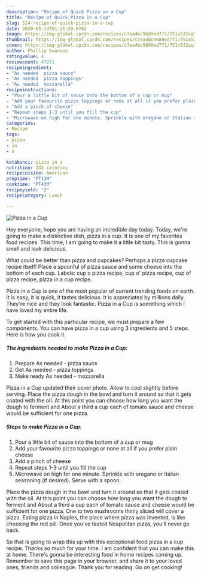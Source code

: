 ```yaml
---
description: "Recipe of Quick Pizza in a Cup"
title: "Recipe of Quick Pizza in a Cup"
slug: 524-recipe-of-quick-pizza-in-a-cup
date: 2020-05-14T01:25:29.676Z
image: https://img-global.cpcdn.com/recipes/c7ea4bc9680ed771/751x532cq70/pizza-in-a-cup-recipe-main-photo.jpg
thumbnail: https://img-global.cpcdn.com/recipes/c7ea4bc9680ed771/751x532cq70/pizza-in-a-cup-recipe-main-photo.jpg
cover: https://img-global.cpcdn.com/recipes/c7ea4bc9680ed771/751x532cq70/pizza-in-a-cup-recipe-main-photo.jpg
author: Phillip Swanson
ratingvalue: 4
reviewcount: 47271
recipeingredient:
- "As needed  pizza sauce"
- "As needed  pizza toppings"
- "As needed  mozzarella"
recipeinstructions:
- "Pour a little bit of sauce into the bottom of a cup or mug"
- "Add your favourite pizza toppings or none at all if you prefer plain cheese"
- "Add a pinch of cheese"
- "Repeat steps 1-3 until you fill the cup"
- "Microwave on high for one minute. Sprinkle with oregano or Italian seasoning (if desired). Serve with a spoon."
categories:
- Recipe
tags:
- pizza
- in
- a

katakunci: pizza in a 
nutrition: 243 calories
recipecuisine: American
preptime: "PT13M"
cooktime: "PT43M"
recipeyield: "2"
recipecategory: Lunch

---
```



![Pizza in a Cup](https://img-global.cpcdn.com/recipes/c7ea4bc9680ed771/751x532cq70/pizza-in-a-cup-recipe-main-photo.jpg)

Hey everyone, hope you are having an incredible day today. Today, we're going to make a distinctive dish, pizza in a cup. It is one of my favorites food recipes. This time, I am going to make it a little bit tasty. This is gonna smell and look delicious.

What could be better than pizza and cupcakes? Perhaps a pizza cupcake recipe itself! Place a spoonful of pizza sauce and some cheese into the bottom of each cup. Labels: cup o pizza recipe, cup o&#39; pizza recipe, cup of pizza recipe, pizza in a cup recipe.

Pizza in a Cup is one of the most popular of current trending foods on earth. It is easy, it is quick, it tastes delicious. It is appreciated by millions daily. They're nice and they look fantastic. Pizza in a Cup is something which I have loved my entire life.


To get started with this particular recipe, we must prepare a few components. You can have pizza in a cup using 3 ingredients and 5 steps. Here is how you cook it.

<!--inarticleads1-->

##### The ingredients needed to make Pizza in a Cup:

1. Prepare As needed - pizza sauce
1. Get As needed - pizza toppings
1. Make ready As needed - mozzarella


Pizza in a Cup updated their cover photo. Allow to cool slightly before serving. Place the pizza dough in the bowl and turn it around so that it gets coated with the oil. At this point you can choose how long you want the dough to ferment and About a third a cup each of tomato sauce and cheese would be sufficient for one pizza. 

<!--inarticleads2-->

##### Steps to make Pizza in a Cup:

1. Pour a little bit of sauce into the bottom of a cup or mug
1. Add your favourite pizza toppings or none at all if you prefer plain cheese
1. Add a pinch of cheese
1. Repeat steps 1-3 until you fill the cup
1. Microwave on high for one minute. Sprinkle with oregano or Italian seasoning (if desired). Serve with a spoon.


Place the pizza dough in the bowl and turn it around so that it gets coated with the oil. At this point you can choose how long you want the dough to ferment and About a third a cup each of tomato sauce and cheese would be sufficient for one pizza. One to two mushrooms thinly sliced will cover a pizza. Eating pizza in Naples, the place where pizza was invented, is like choosing the red pill. Once you&#39;ve tasted Neapolitan pizza, you&#39;ll never go back. 

So that is going to wrap this up with this exceptional food pizza in a cup recipe. Thanks so much for your time. I am confident that you can make this at home. There's gonna be interesting food in home recipes coming up. Remember to save this page in your browser, and share it to your loved ones, friends and colleague. Thank you for reading. Go on get cooking!
